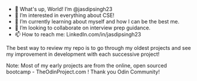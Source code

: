 - 👋 What's up, World! I’m @jasdipsingh23
- 👀 I’m interested in everything about CSE!
- 🌱 I’m currently learning about myself and how I can be the best me.
- 💞️ I’m looking to collaborate on interview prep guidance.
- 📫 How to reach me: LinkedIn.com/in/jasdipsingh23 

The best way to review my repo is to go through my oldest projects and see my improvement in development with each successive project!

Note: Most of my early projects are from the online, open sourced bootcamp - TheOdinProject.com ! 
Thank you Odin Community!

<!---
jasdipsingh23/jasdipsingh23 is a ✨ special ✨ repository because its `README.md` (this file) appears on your GitHub profile.
You can click the Preview link to take a look at your changes.
--->
